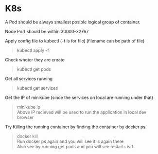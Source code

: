 # K8s

A Pod should be always smallest posible logical group of container.  

Node Port should be within 30000-32767  

Apply config file to kubectl (-f is for file) (filename can be path of file)
>kubectl apply -f <filename>  

Check wheter they are create  
>kubectl get pods  

Get all services running  
>kubectl get services  

Get the IP of minikube (since the services on local are running under that)  
>minikube ip  
Above IP recieved will be used to run the application in local dev browser  

Try Killing the running container by finding the container by docker ps.  
>docker kill <runningcontainerid>  
Run docker ps again and you will see it is again there  
Also see by running get pods and you will see restarts is 1.